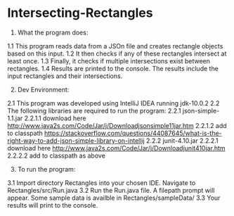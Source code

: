 # Intersecting-Rectangles

1. What the program does:

1.1 This program reads data from a JSOn file and creates rectangle objects based on this input. 
1.2 It then checks if any of these rectangles intersect at least once.
1.3 Finally, it checks if multiple intersections exist between rectangles.
1.4 Results are printed to the console. The results include the input rectangles and their intersections.


2. Dev Environment:

2.1 This program was developed using IntelliJ IDEA running jdk-10.0.2
2.2 The following libraries are required to run the program:
2.2.1 json-simple-1.1.jar 
2.2.1.1 download here http://www.java2s.com/Code/Jar/j/Downloadjsonsimple11jar.htm
2.2.1.2 add to classpath https://stackoverflow.com/questions/44087645/what-is-the-right-way-to-add-json-simple-library-on-intellij
2.2.2 junit-4.10.jar
2.2.2.1 download here http://www.java2s.com/Code/Jar/j/Downloadjunit410jar.htm
2.2.2.2 add to classpath as above
              
              
3. To run the program:

3.1 Import directory Rectangles into your chosen IDE. Navigate to Rectangles/src/Run.java
3.2 Run the Run.java file. A filepath prompt will appear. Some sample data is availble in Rectangles/sampleData/
3.3 Your results will print to the console.
